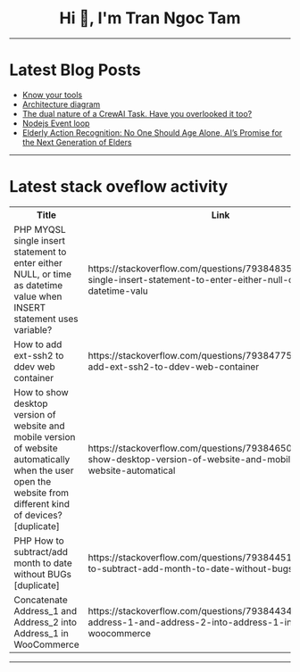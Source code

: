 <h1 align="center">Hi 👋, I'm Tran Ngoc Tam</h1>

---

# Latest Blog Posts 
<!-- BLOG-POST-LIST:START -->
- [Know your tools](https://dev.to/oramirezperera/know-your-tools-44oj)
- [Architecture diagram](https://dev.to/girija_2e3a52e67a669424c6/architecture-diagram-4267)
- [The dual nature of a CrewAI Task. Have you overlooked it too?](https://dev.to/pavelkoryagin/the-dual-nature-of-a-crewai-task-have-you-overlooked-it-too-3o69)
- [Nodejs Event loop](https://dev.to/zod_the_god/nodejs-event-loop-5ab6)
- [Elderly Action Recognition: No One Should Age Alone, AI’s Promise for the Next Generation of Elders](https://dev.to/voxel51/elderly-action-recognition-no-one-should-age-alone-ais-promise-for-the-next-generation-of-elders-384h)
<!-- BLOG-POST-LIST:END -->

---

# Latest stack oveflow activity
<table>
  <tr><th>Title</th><th>Link</th></tr>
  <!-- STACKOVERFLOW:START --><tr><td>PHP MYQSL single insert statement to enter either NULL, or time as datetime value when INSERT statement uses variable?</td><td>https://stackoverflow.com/questions/79384835/php-myqsl-single-insert-statement-to-enter-either-null-or-time-as-datetime-valu</td></tr><tr><td>How to add ext-ssh2 to ddev web container</td><td>https://stackoverflow.com/questions/79384775/how-to-add-ext-ssh2-to-ddev-web-container</td></tr><tr><td>How to show desktop version of website and mobile version of website automatically when the user open the website from different kind of devices? [duplicate]</td><td>https://stackoverflow.com/questions/79384650/how-to-show-desktop-version-of-website-and-mobile-version-of-website-automatical</td></tr><tr><td>PHP How to subtract/add month to date without BUGs [duplicate]</td><td>https://stackoverflow.com/questions/79384451/php-how-to-subtract-add-month-to-date-without-bugs</td></tr><tr><td>Concatenate Address_1 and Address_2 into Address_1 in WooCommerce</td><td>https://stackoverflow.com/questions/79384434/concatenate-address-1-and-address-2-into-address-1-in-woocommerce</td></tr><!-- STACKOVERFLOW:END -->
</table>

---


